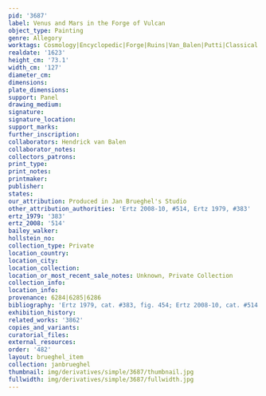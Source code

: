 ```yaml
---
pid: '3687'
label: Venus and Mars in the Forge of Vulcan
object_type: Painting
genre: Allegory
worktags: Cosmology|Encyclopedic|Forge|Ruins|Van_Balen|Putti|Classical|Armor
realdate: '1623'
height_cm: '73.1'
width_cm: '127'
diameter_cm:
dimensions:
plate_dimensions:
support: Panel
drawing_medium:
signature:
signature_location:
support_marks:
further_inscription:
collaborators: Hendrick van Balen
collaborator_notes:
collectors_patrons:
print_type:
print_notes:
printmaker:
publisher:
states:
our_attribution: Produced in Jan Brueghel's Studio
other_attribution_authorities: 'Ertz 2008-10, #514, Ertz 1979, #383'
ertz_1979: '383'
ertz_2008: '514'
bailey_walker:
hollstein_no:
collection_type: Private
location_country:
location_city:
location_collection:
location_or_most_recent_sale_notes: Unknown, Private Collection
collection_info:
location_info:
provenance: 6284|6285|6286
bibliography: 'Ertz 1979, cat. #383, fig. 454; Ertz 2008-10, cat. #514'
exhibition_history:
related_works: '3862'
copies_and_variants:
curatorial_files:
external_resources:
order: '482'
layout: brueghel_item
collection: janbrueghel
thumbnail: img/derivatives/simple/3687/thumbnail.jpg
fullwidth: img/derivatives/simple/3687/fullwidth.jpg
---
```

